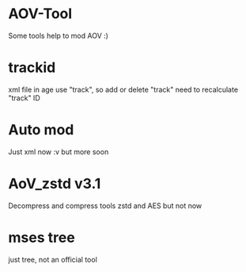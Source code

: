 # AOV-Tool
Some tools help to mod AOV :)

# trackid
xml file in age use "track", so add or delete "track" need to recalculate "track" ID

# Auto mod
Just xml now :v 
but more soon

# AoV_zstd v3.1
Decompress and compress tools
zstd and AES but not now

# mses tree
just tree, not an official tool
